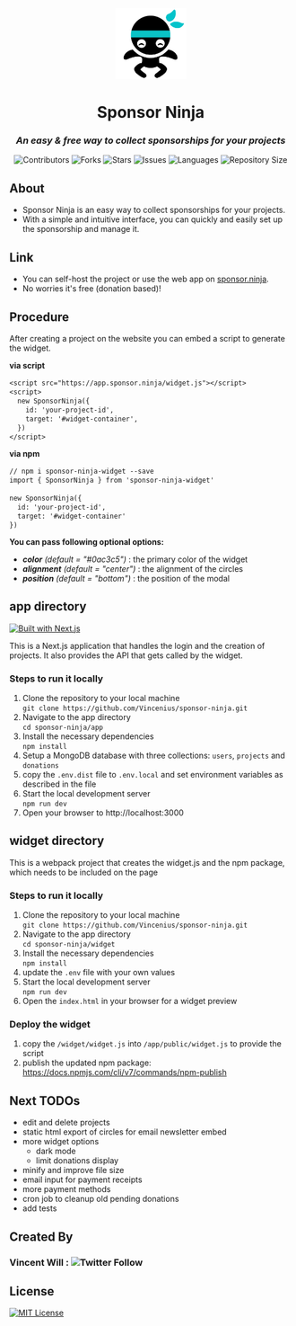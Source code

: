 <div align="center">
<img src="https://github.com/Vincenius/sponsor-ninja/blob/master/app/public/logo.png?raw=true" width=25% height=25% />
<h1>Sponsor Ninja</h1>
<h3><em>An easy & free way to collect sponsorships for your projects</em></h3>
<p>
<img src="https://img.shields.io/github/contributors/Vincenius/sponsor-ninja?style=plastic" alt="Contributors">
<img src="https://img.shields.io/github/forks/Vincenius/sponsor-ninja" alt="Forks">
<img src="https://img.shields.io/github/stars/Vincenius/sponsor-ninja" alt="Stars">
<!-- <img src="https://img.shields.io/github/license/Vincenius/sponsor-ninja" alt="Licence"> -->
<img src="https://img.shields.io/github/issues/Vincenius/sponsor-ninja" alt="Issues">
<img src="https://img.shields.io/github/languages/count/Vincenius/sponsor-ninja" alt="Languages">
<img src="https://img.shields.io/github/repo-size/Vincenius/sponsor-ninja" alt="Repository Size">
</p>
</div>

## About
+ Sponsor Ninja is an easy way to collect sponsorships for your projects.
+ With a simple and intuitive interface, you can quickly and easily set up the sponsorship and manage it.

## Link
+ You can self-host the project or use the web app on [sponsor.ninja](https://sponsor.ninja).
+ No worries it's free (donation based)!

## Procedure
After creating a project on the website you can embed a script to generate the widget.


__via script__
```
<script src="https://app.sponsor.ninja/widget.js"></script>
<script>
  new SponsorNinja({
    id: 'your-project-id',
    target: '#widget-container',
  })
</script>
```

__via npm__
```
// npm i sponsor-ninja-widget --save
import { SponsorNinja } from 'sponsor-ninja-widget'

new SponsorNinja({
  id: 'your-project-id',
  target: '#widget-container'
})
```

**You can pass following optional options:**

- *__color__ (default = "#0ac3c5")* : the primary color of the widget
- *__alignment__ (default = "center")* : the alignment of the circles
- *__position__ (default = "bottom")* : the position of the modal

## app directory
[![Built with Next.js](https://img.shields.io/badge/Built%20with-Next.js-brightgreen)](https://nextjs.org/)

This is a Next.js application that handles the login and the creation of projects.
It also provides the API that gets called by the widget.

### Steps to run it locally
1. Clone the repository to your local machine <br>
   `git clone https://github.com/Vincenius/sponsor-ninja.git`
2. Navigate to the app directory <br>
   `cd sponsor-ninja/app`
3. Install the necessary dependencies <br>
   `npm install`
4. Setup a MongoDB database with three collections: `users`, `projects` and `donations`
5. copy the `.env.dist` file to `.env.local` and set environment variables as described in the file<br>
6. Start the local development server <br>
   `npm run dev`
7. Open your browser to http://localhost:3000

## widget directory

This is a webpack project that creates the widget.js and the npm package, which needs to be included on the page

### Steps to run it locally
1. Clone the repository to your local machine <br>
   `git clone https://github.com/Vincenius/sponsor-ninja.git`
2. Navigate to the app directory <br>
   `cd sponsor-ninja/widget`
3. Install the necessary dependencies <br>
   `npm install`
4. update the `.env` file with your own values<br>
5. Start the local development server <br>
   `npm run dev`
6. Open the `index.html` in your browser for a widget preview

### Deploy the widget
1. copy the `/widget/widget.js` into `/app/public/widget.js` to provide the script
2. publish the updated npm package: https://docs.npmjs.com/cli/v7/commands/npm-publish


## Next TODOs

- edit and delete projects
- static html export of circles for email newsletter embed
- more widget options
  - dark mode
  - limit donations display
- minify and improve file size
- email input for payment receipts
- more payment methods
- cron job to cleanup old pending donations
- add tests


## Created By
<!-- [Vincent Will](https://twitter.com/wweb_dev) -->

### Vincent Will : ![Twitter Follow](https://img.shields.io/twitter/follow/wweb_dev?style=social)
## License
[![MIT License](https://img.shields.io/badge/License-MIT-green.svg)](https://choosealicense.com/licenses/mit/)


